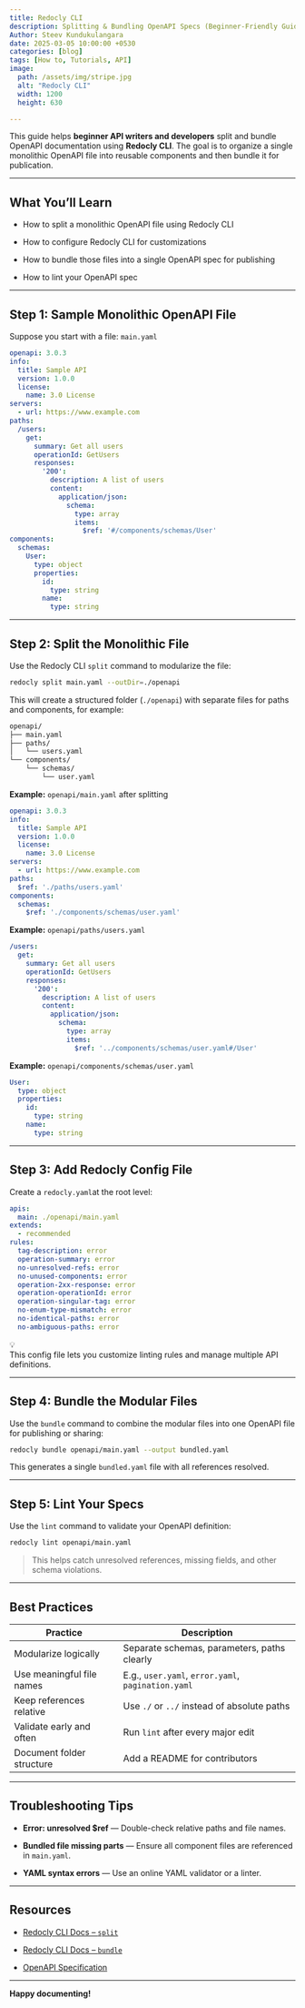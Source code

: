 ```yaml
---
title: Redocly CLI
description: Splitting & Bundling OpenAPI Specs (Beginner-Friendly Guide)
Author: Steev Kundukulangara
date: 2025-03-05 10:00:00 +0530
categories: [blog]
tags: [How to, Tutorials, API]
image:
  path: /assets/img/stripe.jpg
  alt: "Redocly CLI"
  width: 1200
  height: 630

---
```



This guide helps **beginner API writers and developers** split and bundle OpenAPI documentation using **Redocly CLI**. The goal is to organize a single monolithic OpenAPI file into reusable components and then bundle it for publication.

---

## What You’ll Learn

* How to split a monolithic OpenAPI file using Redocly CLI
    
* How to configure Redocly CLI for customizations
    
* How to bundle those files into a single OpenAPI spec for publishing
    
* How to lint your OpenAPI spec
    

---

## Step 1: Sample Monolithic OpenAPI File

Suppose you start with a file: `main.yaml`

```yaml
openapi: 3.0.3
info:
  title: Sample API
  version: 1.0.0
  license:
    name: 3.0 License
servers:
  - url: https://www.example.com
paths:
  /users:
    get:
      summary: Get all users
      operationId: GetUsers
      responses:
        '200':
          description: A list of users
          content:
            application/json:
              schema:
                type: array
                items:
                  $ref: '#/components/schemas/User'
components:
  schemas:
    User:
      type: object
      properties:
        id:
          type: string
        name:
          type: string
```

---

## Step 2: Split the Monolithic File

Use the Redocly CLI `split` command to modularize the file:

```bash
redocly split main.yaml --outDir=./openapi
```

This will create a structured folder (`./openapi`) with separate files for paths and components, for example:

```markdown
openapi/
├── main.yaml
├── paths/
│   └── users.yaml
└── components/
    └── schemas/
        └── user.yaml
```

**Example:** `openapi/main.yaml` after splitting

```yaml
openapi: 3.0.3
info:
  title: Sample API
  version: 1.0.0
  license:
    name: 3.0 License
servers:
  - url: https://www.example.com
paths:
  $ref: './paths/users.yaml'
components:
  schemas:
    $ref: './components/schemas/user.yaml'
```

**Example:** `openapi/paths/users.yaml`

```yaml
/users:
  get:
    summary: Get all users
    operationId: GetUsers
    responses:
      '200':
        description: A list of users
        content:
          application/json:
            schema:
              type: array
              items:
                $ref: '../components/schemas/user.yaml#/User'
```

**Example:** `openapi/components/schemas/user.yaml`

```yaml
User:
  type: object
  properties:
    id:
      type: string
    name:
      type: string
```

---

## Step 3: Add Redocly Config File

Create a `redocly.yaml`at the root level:

```yaml
apis:
  main: ./openapi/main.yaml
extends:
  - recommended
rules:
  tag-description: error
  operation-summary: error
  no-unresolved-refs: error
  no-unused-components: error
  operation-2xx-response: error
  operation-operationId: error
  operation-singular-tag: error
  no-enum-type-mismatch: error
  no-identical-paths: error
  no-ambiguous-paths: error
```

<div data-node-type="callout">
<div data-node-type="callout-emoji">💡</div>
<div data-node-type="callout-text">This config file lets you customize linting rules and manage multiple API definitions.</div>
</div>

---

## Step 4: Bundle the Modular Files

Use the `bundle` command to combine the modular files into one OpenAPI file for publishing or sharing:

```bash
redocly bundle openapi/main.yaml --output bundled.yaml
```

This generates a single `bundled.yaml` file with all references resolved.

---

## Step 5: Lint Your Specs

Use the `lint` command to validate your OpenAPI definition:

```bash
redocly lint openapi/main.yaml
```

> This helps catch unresolved references, missing fields, and other schema violations.

---

## Best Practices

| **Practice** | **Description** |
| --- | --- |
| Modularize logically | Separate schemas, parameters, paths clearly |
| Use meaningful file names | E.g., `user.yaml`, `error.yaml`, `pagination.yaml` |
| Keep references relative | Use `./` or `../` instead of absolute paths |
| Validate early and often | Run `lint` after every major edit |
| Document folder structure | Add a README for contributors |

---

## Troubleshooting Tips

* **Error: unresolved $ref** — Double-check relative paths and file names.
    
* **Bundled file missing parts** — Ensure all component files are referenced in `main.yaml`.
    
* **YAML syntax errors** — Use an online YAML validator or a linter.
    

---

## Resources

* [Redocly CLI Docs – `split`](https://redocly.com/docs/cli/commands/split)
    
* [Redocly CLI Docs – `bundle`](https://redocly.com/docs/cli/commands/bundle)
    
* [OpenAPI Specification](https://spec.openapis.org/oas/latest.html)
    

---

**Happy documenting!**